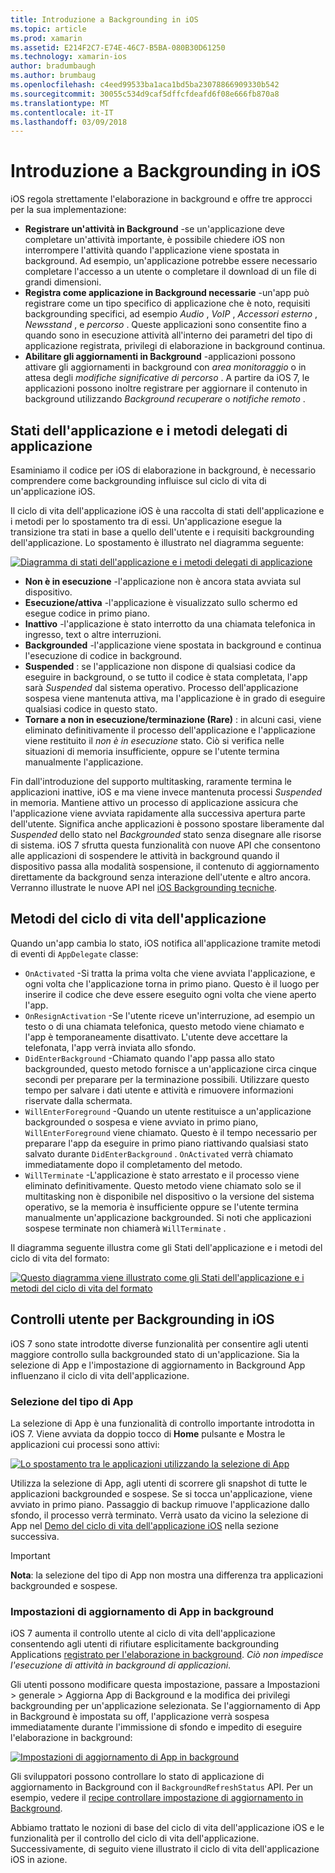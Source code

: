 ```yaml
---
title: Introduzione a Backgrounding in iOS
ms.topic: article
ms.prod: xamarin
ms.assetid: E214F2C7-E74E-46C7-B5BA-080B30D61250
ms.technology: xamarin-ios
author: bradumbaugh
ms.author: brumbaug
ms.openlocfilehash: c4eed99533ba1aca1bd5ba23078866909330b542
ms.sourcegitcommit: 30055c534d9caf5dffcfdeafd6f08e666fb870a8
ms.translationtype: MT
ms.contentlocale: it-IT
ms.lasthandoff: 03/09/2018
---
```

# <a name="introduction-to-backgrounding-in-ios"></a>Introduzione a Backgrounding in iOS

iOS regola strettamente l'elaborazione in background e offre tre approcci per la sua implementazione:

-  **Registrare un'attività in Background** -se un'applicazione deve completare un'attività importante, è possibile chiedere iOS non interrompere l'attività quando l'applicazione viene spostata in background. Ad esempio, un'applicazione potrebbe essere necessario completare l'accesso a un utente o completare il download di un file di grandi dimensioni.
-  **Registra come applicazione in Background necessarie** -un'app può registrare come un tipo specifico di applicazione che è noto, requisiti backgrounding specifici, ad esempio *Audio* , *VoIP* ,  *Accessori esterno* , *Newsstand* , e *percorso* . Queste applicazioni sono consentite fino a quando sono in esecuzione attività all'interno dei parametri del tipo di applicazione registrata, privilegi di elaborazione in background continua.
-  **Abilitare gli aggiornamenti in Background** -applicazioni possono attivare gli aggiornamenti in background con *area monitoraggio* o in attesa degli *modifiche significative di percorso* . A partire da iOS 7, le applicazioni possono inoltre registrare per aggiornare il contenuto in background utilizzando *Background recuperare* o *notifiche remoto* .


## <a name="application-states-and-application-delegate-methods"></a>Stati dell'applicazione e i metodi delegati di applicazione

Esaminiamo il codice per iOS di elaborazione in background, è necessario comprendere come backgrounding influisce sul ciclo di vita di un'applicazione iOS.

Il ciclo di vita dell'applicazione iOS è una raccolta di stati dell'applicazione e i metodi per lo spostamento tra di essi. Un'applicazione esegue la transizione tra stati in base a quello dell'utente e i requisiti backgrounding dell'applicazione. Lo spostamento è illustrato nel diagramma seguente:

 [![](introduction-to-backgrounding-in-ios-images/applicationlifecycle-.png "Diagramma di stati dell'applicazione e i metodi delegati di applicazione")](introduction-to-backgrounding-in-ios-images/applicationlifecycle-.png#lightbox)

-  **Non è in esecuzione** -l'applicazione non è ancora stata avviata sul dispositivo.
-  **Esecuzione/attiva** -l'applicazione è visualizzato sullo schermo ed esegue codice in primo piano.
-  **Inattivo** -l'applicazione è stato interrotto da una chiamata telefonica in ingresso, text o altre interruzioni.
-  **Backgrounded** -l'applicazione viene spostata in background e continua l'esecuzione di codice in background.
-  **Suspended** : se l'applicazione non dispone di qualsiasi codice da eseguire in background, o se tutto il codice è stata completata, l'app sarà *Suspended* dal sistema operativo. Processo dell'applicazione sospesa viene mantenuta attiva, ma l'applicazione è in grado di eseguire qualsiasi codice in questo stato.
-  **Tornare a non in esecuzione/terminazione (Rare)** : in alcuni casi, viene eliminato definitivamente il processo dell'applicazione e l'applicazione viene restituito il *non è in esecuzione* stato. Ciò si verifica nelle situazioni di memoria insufficiente, oppure se l'utente termina manualmente l'applicazione.


Fin dall'introduzione del supporto multitasking, raramente termina le applicazioni inattive, iOS e ma viene invece mantenuta processi *Suspended* in memoria. Mantiene attivo un processo di applicazione assicura che l'applicazione viene avviata rapidamente alla successiva apertura parte dell'utente. Significa anche applicazioni è possono spostare liberamente dal *Suspended* dello stato nel *Backgrounded* stato senza disegnare alle risorse di sistema. iOS 7 sfrutta questa funzionalità con nuove API che consentono alle applicazioni di sospendere le attività in background quando il dispositivo passa alla modalità sospensione, il contenuto di aggiornamento direttamente da background senza interazione dell'utente e altro ancora. Verranno illustrate le nuove API nel [iOS Backgrounding tecniche](~/ios/app-fundamentals/backgrounding/ios-backgrounding-techniques/index.md).

## <a name="application-lifecycle-methods"></a>Metodi del ciclo di vita dell'applicazione

Quando un'app cambia lo stato, iOS notifica all'applicazione tramite metodi di eventi di `AppDelegate` classe:

-  `OnActivated` -Si tratta la prima volta che viene avviata l'applicazione, e ogni volta che l'applicazione torna in primo piano. Questo è il luogo per inserire il codice che deve essere eseguito ogni volta che viene aperto l'app.
-  `OnResignActivation` -Se l'utente riceve un'interruzione, ad esempio un testo o di una chiamata telefonica, questo metodo viene chiamato e l'app è temporaneamente disattivato. L'utente deve accettare la telefonata, l'app verrà inviata allo sfondo.
-  `DidEnterBackground` -Chiamato quando l'app passa allo stato backgrounded, questo metodo fornisce a un'applicazione circa cinque secondi per preparare per la terminazione possibili. Utilizzare questo tempo per salvare i dati utente e attività e rimuovere informazioni riservate dalla schermata.
-  `WillEnterForeground` -Quando un utente restituisce a un'applicazione backgrounded o sospesa e viene avviato in primo piano, `WillEnterForeground` viene chiamato. Questo è il tempo necessario per preparare l'app da eseguire in primo piano riattivando qualsiasi stato salvato durante `DidEnterBackground` .  `OnActivated` verrà chiamato immediatamente dopo il completamento del metodo.
-  `WillTerminate` -L'applicazione è stato arrestato e il processo viene eliminato definitivamente. Questo metodo viene chiamato solo se il multitasking non è disponibile nel dispositivo o la versione del sistema operativo, se la memoria è insufficiente oppure se l'utente termina manualmente un'applicazione backgrounded. Si noti che applicazioni sospese terminate non chiamerà `WillTerminate` .


Il diagramma seguente illustra come gli Stati dell'applicazione e i metodi del ciclo di vita del formato:

 [![](introduction-to-backgrounding-in-ios-images/image2.png "Questo diagramma viene illustrato come gli Stati dell'applicazione e i metodi del ciclo di vita del formato")](introduction-to-backgrounding-in-ios-images/image2.png#lightbox)

## <a name="user-controls-for-backgrounding-in-ios"></a>Controlli utente per Backgrounding in iOS

iOS 7 sono state introdotte diverse funzionalità per consentire agli utenti maggiore controllo sulla backgrounded stato di un'applicazione. Sia la selezione di App e l'impostazione di aggiornamento in Background App influenzano il ciclo di vita dell'applicazione.

### <a name="app-switcher"></a>Selezione del tipo di App

La selezione di App è una funzionalità di controllo importante introdotta in iOS 7. Viene avviata da doppio tocco di **Home** pulsante e Mostra le applicazioni cui processi sono attivi:

 [![](introduction-to-backgrounding-in-ios-images/app-switcher-.png "Lo spostamento tra le applicazioni utilizzando la selezione di App")](introduction-to-backgrounding-in-ios-images/app-switcher-.png#lightbox)

Utilizza la selezione di App, agli utenti di scorrere gli snapshot di tutte le applicazioni backgrounded e sospese. Se si tocca un'applicazione, viene avviato in primo piano. Passaggio di backup rimuove l'applicazione dallo sfondo, il processo verrà terminato. Verrà usato da vicino la selezione di App nel [Demo del ciclo di vita dell'applicazione iOS](~/ios/app-fundamentals/backgrounding/application-lifecycle-demo.md) nella sezione successiva.

> [!IMPORTANT]
> **Nota**: la selezione del tipo di App non mostra una differenza tra applicazioni backgrounded e sospese.



### <a name="background-app-refresh-settings"></a>Impostazioni di aggiornamento di App in background

iOS 7 aumenta il controllo utente al ciclo di vita dell'applicazione consentendo agli utenti di rifiutare esplicitamente backgrounding Applications [registrato per l'elaborazione in background](~/ios/app-fundamentals/backgrounding/ios-backgrounding-techniques/registering-applications-to-run-in-background.md). *Ciò non impedisce l'esecuzione di attività in background di applicazioni*.

Gli utenti possono modificare questa impostazione, passare a <span class="uiitem">Impostazioni > generale > Aggiorna App di Background</span> e la modifica dei privilegi backgrounding per un'applicazione selezionata. Se l'aggiornamento di App in Background è impostata su off, l'applicazione verrà sospesa immediatamente durante l'immissione di sfondo e impedito di eseguire l'elaborazione in background:

 [![](introduction-to-backgrounding-in-ios-images/settings-.png "Impostazioni di aggiornamento di App in background")](introduction-to-backgrounding-in-ios-images/settings-.png#lightbox)

Gli sviluppatori possono controllare lo stato di applicazione di aggiornamento in Background con il `BackgroundRefreshStatus` API. Per un esempio, vedere il [recipe controllare impostazione di aggiornamento in Background](https://developer.xamarin.com/recipes/ios/multitasking/check_background_refresh_setting/).

Abbiamo trattato le nozioni di base del ciclo di vita dell'applicazione iOS e le funzionalità per il controllo del ciclo di vita dell'applicazione. Successivamente, di seguito viene illustrato il ciclo di vita dell'applicazione iOS in azione.

